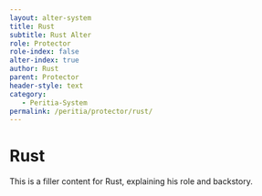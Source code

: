 ```yaml
---
layout: alter-system
title: Rust
subtitle: Rust Alter
role: Protector
role-index: false
alter-index: true
author: Rust
parent: Protector
header-style: text
category:
   - Peritia-System
permalink: /peritia/protector/rust/
---
```

# Rust
This is a filler content for Rust, explaining his role and backstory.
